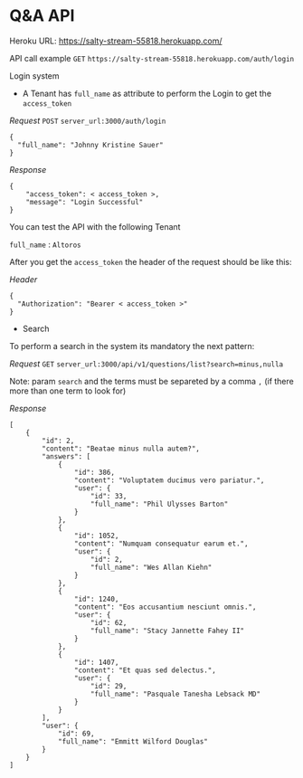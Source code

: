 # Q&A API
Heroku URL: https://salty-stream-55818.herokuapp.com/

 API call example `GET` `https://salty-stream-55818.herokuapp.com/auth/login`


Login system

- A Tenant has `full_name` as attribute to perform the Login to get the `access_token`

*Request*
`POST` `server_url:3000/auth/login`

```
{
  "full_name": "Johnny Kristine Sauer"
}
```

*Response*
```
{
    "access_token": < access_token >,
    "message": "Login Successful"
}
```

You can test the API with the following Tenant

`full_name` : `Altoros`


After you get the `access_token` the header of the request should be like this:

*Header*
```
{
  "Authorization": "Bearer < access_token >"
}
```

* Search

To perform a search in the system its mandatory the next pattern:

*Request*
`GET` `server_url:3000/api/v1/questions/list?search=minus,nulla`

Note: param `search` and the terms must be separeted by a comma `,` (if there more than one term to look for)

*Response*
```
[
    {
        "id": 2,
        "content": "Beatae minus nulla autem?",
        "answers": [
            {
                "id": 386,
                "content": "Voluptatem ducimus vero pariatur.",
                "user": {
                    "id": 33,
                    "full_name": "Phil Ulysses Barton"
                }
            },
            {
                "id": 1052,
                "content": "Numquam consequatur earum et.",
                "user": {
                    "id": 2,
                    "full_name": "Wes Allan Kiehn"
                }
            },
            {
                "id": 1240,
                "content": "Eos accusantium nesciunt omnis.",
                "user": {
                    "id": 62,
                    "full_name": "Stacy Jannette Fahey II"
                }
            },
            {
                "id": 1407,
                "content": "Et quas sed delectus.",
                "user": {
                    "id": 29,
                    "full_name": "Pasquale Tanesha Lebsack MD"
                }
            }
        ],
        "user": {
            "id": 69,
            "full_name": "Emmitt Wilford Douglas"
        }
    }
]
```
